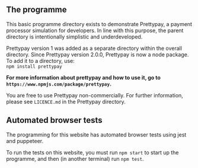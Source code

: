## The programme

This basic programme directory exists to demonstrate Prettypay, a payment processor simulation for developers. In line with this purpose, the parent directory is intentionally simplistic and underdeveloped.

Prettypay version 1 was added as a separate directory within the overall directory. Since Prettypay version 2.0.0, Prettypay is now a node package. To add it to a directory, use:<br>`npm install prettypay`

**For more information about prettypay and how to use it, go to `https://www.npmjs.com/package/prettypay`.**

You are free to use Prettypay non-commercially. For further information, please see `LICENCE.md` in the Prettypay directory.

## Automated browser tests

The programming for this website has automated browser tests using jest and puppeteer.

To run the tests on this website, you must run `npm start` to start up the programme, and then (in another terminal) run `npm test`.
